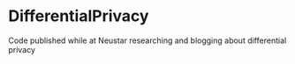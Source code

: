 # DifferentialPrivacy
Code published while at Neustar researching and blogging about differential privacy
